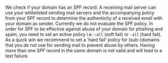 We check if your domain has an SPF record. A receiving mail server can use your whitelisted sending mail servers and the accompanying policy from your SPF record to determine the authenticity of a received email with your domain as sender. Currently we do not evaluate the SPF policy. In order for SPF to be effective against abuse of your domain for phishing and spam, you need to set an active policy i.e. `~all` (soft fail) or `-all` (hard fail). As a quick win we recommend to set a 'hard fail' policy for (sub-)domains that you do not use for sending mail to prevent abuse by others. Having more than one SPF record in the same domain is not valid and will lead to a test failure.
